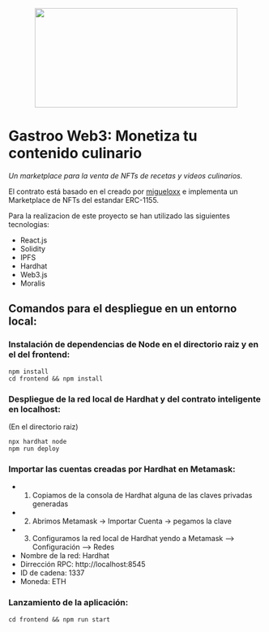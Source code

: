 <p align="center">
  <img width="400" height="196" src="https://user-images.githubusercontent.com/38076357/173185461-4b0b5685-16c5-44b5-bb6f-2f6c64582b31.png">
</p>

# Gastroo Web3: Monetiza tu contenido culinario
_Un marketplace para la venta de NFTs de recetas y videos culinarios._

El contrato está basado en el creado por [migueloxx](https://github.com/migueloxx/tienda-nft/commits?author=migueloxx) e implementa un Marketplace de NFTs del estandar ERC-1155.

Para la realizacion de este proyecto se han utilizado las siguientes tecnologias:
* React.js
* Solidity
* IPFS
* Hardhat
* Web3.js
* Moralis

## Comandos para el despliegue en un entorno local:

###  Instalación de dependencias de Node en el directorio raiz y en el del frontend:
```
npm install
cd frontend && npm install
```
### Despliegue de la red local de Hardhat y del contrato inteligente en localhost:
(En el directorio raiz)
```
npx hardhat node
npm run deploy
```
### Importar las cuentas creadas por Hardhat en Metamask:
* 1. Copiamos de la consola de Hardhat alguna de las claves privadas generadas
* 2. Abrimos Metamask -> Importar Cuenta -> pegamos la clave
* 3. Configuramos la red local de Hardhat yendo a Metamask --> Configuración --> Redes
* Nombre de la red: Hardhat
* Dirrección RPC: http://localhost:8545
* ID de cadena: 1337
* Moneda: ETH


### Lanzamiento de la aplicación:
```
cd frontend && npm run start
```




